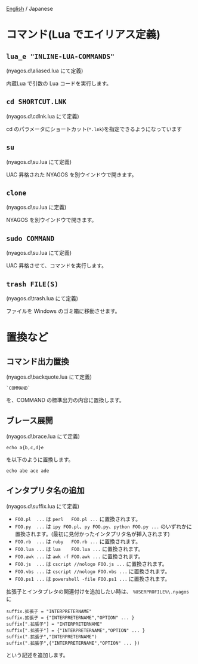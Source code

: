 [English](./08-LuaScripts_en.md) / Japanese

コマンド(Lua でエイリアス定義)
===============================

`lua_e "INLINE-LUA-COMMANDS"` 
----------------------------
(nyagos.d\aliased.lua にて定義) 

内蔵Lua で引数の Lua コードを実行します。

`cd SHORTCUT.LNK`
-----------------
(nyagos.d\cdlnk.lua にて定義)

cd のパラメータにショートカット(`*.lnk`)を指定できるようになっています

`su`
----
(nyagos.d\su.lua にて定義)

UAC 昇格された NYAGOS を別ウインドウで開きます。

`clone`
-------
(nyagos.d\su.lua に定義)

NYAGOS を別ウインドウで開きます。

`sudo COMMAND`
--------------
(nyagos.d\su.lua にて定義)

UAC 昇格させて、コマンドを実行します。

`trash FILE(S)`
---------------
(nyagos.d\trash.lua にて定義)

ファイルを Windows のゴミ箱に移動させます。

置換など
========

コマンド出力置換
----------------
(nyagos.d\backquote.lua にて定義)

    `COMMAND`

を、COMMAND の標準出力の内容に置換します。

ブレース展開
------------
(nyagos.d\brace.lua にて定義)

    echo a{b,c,d}e

を以下のように置換します。

    echo abe ace ade

インタプリタ名の追加
--------------------
(nyagos.d\suffix.lua にて定義)

- `FOO.pl  ...` は `perl   FOO.pl ...` に置換されます。
- `FOO.py  ...` は `ipy FOO.pl`、`py FOO.py`、`python FOO.py ...` のいずれかに置換されます。(最初に見付かったインタプリタ名が挿入されます)
- `FOO.rb  ...` は `ruby   FOO.rb ...` に置換されます。
- `FOO.lua ...` は `lua    FOO.lua ...` に置換されます。
- `FOO.awk ...` は `awk -f FOO.awk ...` に置換されます。
- `FOO.js  ...` は `cscript //nologo FOO.js ...` に置換されます。
- `FOO.vbs ...` は `cscript //nologo FOO.vbs ...` に置換されます。
- `FOO.ps1 ...` は `powershell -file FOO.ps1 ...` に置換されます。

拡張子とインタプレタの関連付けを追加したい時は、
`%USERPROFILE%\.nyagos` に

    suffix.拡張子 = "INTERPRETERNAME"
    suffix.拡張子 = {"INTERPRETERNAME","OPTION" ... }
    suffix[".拡張子"] = "INTERPRETERNAME"
    suffix[".拡張子"] = {"INTERPRETERNAME","OPTION" ... }
    suffix(".拡張子","INTERPRETERNAME")
    suffix(".拡張子",{"INTERPRETERNAME","OPTION" ... })

という記述を追加します。

<!-- set:fenc=utf8: -->
